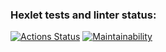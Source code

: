 ### Hexlet tests and linter status:
[![Actions Status](https://github.com/i1yas/frontend-project-lvl1/workflows/hexlet-check/badge.svg)](https://github.com/i1yas/frontend-project-lvl1/actions)
[![Maintainability](https://api.codeclimate.com/v1/badges/5a9156e798ee06e1cc8c/maintainability)](https://codeclimate.com/github/i1yas/frontend-project-lvl1/maintainability)
